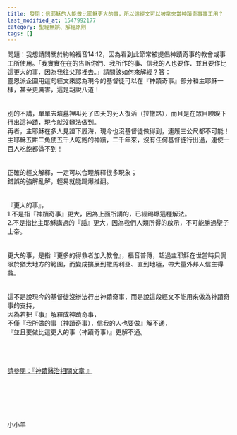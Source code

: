 ```yaml
---
title: 發問：信耶穌的人能做比耶穌更大的事，所以這經文可以被拿來當神蹟奇事事工用？
last_modified_at: 1547992177
category: 聖經無誤、解經原則
tags: []
---
```


<p>問題：我想請問關於約翰福音14:12，因為看到此節常被提倡神蹟奇事的教會或事工所使用。「我實實在在的告訴你們、我所作的事、信我的人也要作．並且要作比這更大的事．因為我往父那裡去。」請問該如何來解經？<!--more-->答：<br/>靈恩派企圖用這句經文來認為現今的基督徒可以在『神蹟奇事』部分和主耶穌一樣，甚至更厲害，這是胡說八道！<br/><br/> <br/>別的不講，單單去墳墓裡叫死了四天的死人復活（拉撒路），而且是在眾目睽睽下行出這神蹟，現今就沒辦法做到。<br/>再者，主耶穌在多人見證下履海，現今也沒基督徒做得到，連履三公尺都不可能！<br/>主耶穌五餅二魚使五千人吃飽的神蹟，二千年來，沒有任何基督徒行出過，連使一百人吃飽都做不到！<br/><br/> <br/>正確的經文解釋，一定可以合理解釋很多現象；<br/>錯誤的強解亂解，輕易就能踢爆推翻。<br/><br/> <br/>『更大的事』，<br/>1.不是指『神蹟奇事』更大，因為上面所講的，已經踢爆這種解法。<br/>2.不是指比主耶穌講過的『話』更大，因為我們人類所得的啟示，不可能勝過聖子上帝。<br/><br/> <br/>更大的事，是指『更多的得救者加入教會』，福音普傳，超過主耶穌在世當時只侷限於猶太地方的範圍，而變成擴展到撒馬利亞、直到地極，帶大量外邦人信主得救。<br/><br/> <br/>這不是說現今的基督徒沒辦法行出神蹟奇事，而是說這段經文不能用來做為神蹟奇事的支持，<br/>因為若把『事』解釋成神蹟奇事，<br/>不僅『我所做的事（神蹟奇事），信我的人也要做』解不通，<br/>『並且要做比這更大的事（神蹟奇事）』更解不通。<br/> <br/> <br/><br/><br/><a href="/posts/269196108">請參閱：『神蹟醫治相關文章 』</a><br/> <br/><br/><br/><br/><br/><br/>小小羊<br/><br/><br/><br/><br/><br/>
</p>
